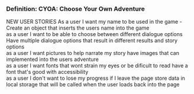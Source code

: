 <h3>Definition: CYOA: Choose Your Own Adventure</h3>
NEW USER STORIES
    As a user I want my name to be used in the game
        -Create an object that inserts the users name into the game
    <br>
    as a user I want to be able to choose between different dialogue options
        Have multiple dialogue options that result in different results and story options
    <br>
    as a user I want pictures to help narrate my story
        have images that can implemented into the users adventure
    <br>
    as a user I want fonts that wont strain my eyes or be dificult to read
        have a font that's good with accessibility 
    <br>
    as a user I don't want to lose my progress if I leave the page
        store data in local storage that will be called when the user loads back into the page

